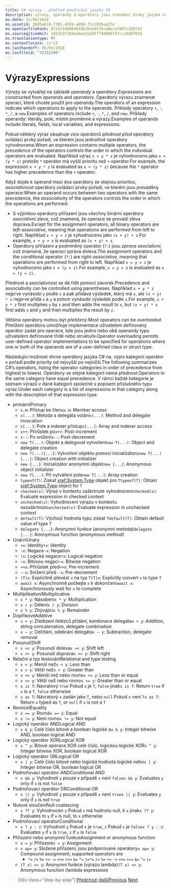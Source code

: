 ```yaml
---
title: C# výrazy - přehled používání jazyka C#
description: výrazy, operandy a operátory jsou stavební bloky jazyka C#
ms.date: 11/06/2016
ms.assetid: 20d5eb10-7381-47b9-ad90-f1cc895aa27e
ms.openlocfilehash: 8fa1c5d0464644b26eb457bca8ecaf007c288f42
ms.sourcegitcommit: 3d5d33f384eeba41b2dff79d096f47ccc8d8f03d
ms.translationtype: MT
ms.contentlocale: cs-CZ
ms.lasthandoff: 05/04/2018
ms.locfileid: "33352296"
---
```

# <a name="expressions"></a><span data-ttu-id="d8e45-103">Výrazy</span><span class="sxs-lookup"><span data-stu-id="d8e45-103">Expressions</span></span>

<span data-ttu-id="d8e45-104">*Výrazy* se vytvářejí na základě *operandy* a *operátory*.</span><span class="sxs-lookup"><span data-stu-id="d8e45-104">*Expressions* are constructed from *operands* and *operators*.</span></span> <span data-ttu-id="d8e45-105">Operátory výrazu znamenat operací, které chcete použít pro operandy.</span><span class="sxs-lookup"><span data-stu-id="d8e45-105">The operators of an expression indicate which operations to apply to the operands.</span></span> <span data-ttu-id="d8e45-106">Příklady operátory `+`, `-`, `*`, `/`, a `new`.</span><span class="sxs-lookup"><span data-stu-id="d8e45-106">Examples of operators include `+`, `-`, `*`, `/`, and `new`.</span></span> <span data-ttu-id="d8e45-107">Příklady operandy: literály, pole, místní proměnné a výrazy.</span><span class="sxs-lookup"><span data-stu-id="d8e45-107">Examples of operands include literals, fields, local variables, and expressions.</span></span>

<span data-ttu-id="d8e45-108">Pokud některý výraz obsahuje více operátorů *přednost před* operátory ovládací prvky pořadí, ve kterém jsou jednotlivé operátory vyhodnocena.</span><span class="sxs-lookup"><span data-stu-id="d8e45-108">When an expression contains multiple operators, the *precedence* of the operators controls the order in which the individual operators are evaluated.</span></span> <span data-ttu-id="d8e45-109">Například výraz `x + y * z` je vyhodnoceno jako `x + (y * z)` protože `*` operátor má vyšší prioritu než `+` operátor.</span><span class="sxs-lookup"><span data-stu-id="d8e45-109">For example, the expression `x + y * z` is evaluated as `x + (y * z)` because the `*` operator has higher precedence than the `+` operator.</span></span>

<span data-ttu-id="d8e45-110">Když dojde k operand mezi dva operátory se stejnou prioritou, *asociativnost* operátory ovládací prvky pořadí, ve kterém jsou prováděny operace:</span><span class="sxs-lookup"><span data-stu-id="d8e45-110">When an operand occurs between two operators with the same precedence, the *associativity* of the operators controls the order in which the operations are performed:</span></span>

*   <span data-ttu-id="d8e45-111">S výjimkou operátory přiřazení jsou všechny binární operátory *asociativní zleva*, což znamená, že operace se provádí zleva doprava.</span><span class="sxs-lookup"><span data-stu-id="d8e45-111">Except for the assignment operators, all binary operators are *left-associative*, meaning that operations are performed from left to right.</span></span> <span data-ttu-id="d8e45-112">Například `x + y + z` je vyhodnoceno jako `(x + y) + z`.</span><span class="sxs-lookup"><span data-stu-id="d8e45-112">For example, `x + y + z` is evaluated as `(x + y) + z`.</span></span>
*   <span data-ttu-id="d8e45-113">Operátory přiřazení a podmíněný operátor (`?:`) jsou *zprava asociativní*, což znamená, že operací zprava doleva.</span><span class="sxs-lookup"><span data-stu-id="d8e45-113">The assignment operators and the conditional operator (`?:`) are *right-associative*, meaning that operations are performed from right to left.</span></span> <span data-ttu-id="d8e45-114">Například `x = y = z` je vyhodnoceno jako `x = (y = z)`.</span><span class="sxs-lookup"><span data-stu-id="d8e45-114">For example, `x = y = z` is evaluated as `x = (y = z)`.</span></span>

<span data-ttu-id="d8e45-115">Přednost a asociativnost se dá řídit pomocí závorek.</span><span class="sxs-lookup"><span data-stu-id="d8e45-115">Precedence and associativity can be controlled using parentheses.</span></span> <span data-ttu-id="d8e45-116">Například `x + y * z` nejprve vynásobí `y` podle `z` a pak přidává výsledek, který má `x`, ale `(x + y) * z` nejprve přidá `x` a `y` a potom vynásobí výsledek podle `z`.</span><span class="sxs-lookup"><span data-stu-id="d8e45-116">For example, `x + y * z` first multiplies `y` by `z` and then adds the result to `x`, but `(x + y) * z` first adds `x` and `y` and then multiplies the result by `z`.</span></span>

<span data-ttu-id="d8e45-117">Většina operátory mohou být *přetížený*.</span><span class="sxs-lookup"><span data-stu-id="d8e45-117">Most operators can be *overloaded*.</span></span> <span data-ttu-id="d8e45-118">Přetížení operátoru umožňuje implementace uživatelem definovaný operátor zadat pro operace, kde jsou jedno nebo obě operandy typu uživatelem definované třídě nebo struktuře.</span><span class="sxs-lookup"><span data-stu-id="d8e45-118">Operator overloading permits user-defined operator implementations to be specified for operations where one or both of the operands are of a user-defined class or struct type.</span></span>

<span data-ttu-id="d8e45-119">Následující možnost shrne operátory jazyka C# na, výpis kategorií operátor v pořadí podle priority od nejvyšší po nejnižší.</span><span class="sxs-lookup"><span data-stu-id="d8e45-119">The following summarizes C#’s operators, listing the operator categories in order of precedence from highest to lowest.</span></span> <span data-ttu-id="d8e45-120">Operátory ve stejné kategorii nemá přednost.</span><span class="sxs-lookup"><span data-stu-id="d8e45-120">Operators in the same category have equal precedence.</span></span> <span data-ttu-id="d8e45-121">V rámci každé kategorie je seznam výrazů v dané kategorii společně s popisem příslušného typu výraz.</span><span class="sxs-lookup"><span data-stu-id="d8e45-121">Under each category is a list of expressions in that category along with the description of that expression type.</span></span>

* <span data-ttu-id="d8e45-122">primární</span><span class="sxs-lookup"><span data-stu-id="d8e45-122">Primary</span></span>
    - <span data-ttu-id="d8e45-123">`x.m`: Přístup ke členu</span><span class="sxs-lookup"><span data-stu-id="d8e45-123">`x.m`: Member access</span></span>
    - <span data-ttu-id="d8e45-124">`x(...)`: Metoda a delegáta volání</span><span class="sxs-lookup"><span data-stu-id="d8e45-124">`x(...)`: Method and delegate invocation</span></span>
    - <span data-ttu-id="d8e45-125">`x[...]`: Pole a indexer přístup</span><span class="sxs-lookup"><span data-stu-id="d8e45-125">`x[...]`: Array and indexer access</span></span>
    - <span data-ttu-id="d8e45-126">`x++`: Přírůstek po</span><span class="sxs-lookup"><span data-stu-id="d8e45-126">`x++`: Post-increment</span></span>
    - <span data-ttu-id="d8e45-127">`x--`: Po snížení</span><span class="sxs-lookup"><span data-stu-id="d8e45-127">`x--`: Post-decrement</span></span>
    - <span data-ttu-id="d8e45-128">`new T(...)`: Objekt a delegovat vytvoření</span><span class="sxs-lookup"><span data-stu-id="d8e45-128">`new T(...)`: Object and delegate creation</span></span>
    - <span data-ttu-id="d8e45-129">`new T(...){...}`: Vytvoření objektu pomocí inicializátoru</span><span class="sxs-lookup"><span data-stu-id="d8e45-129">`new T(...){...}`: Object creation with initializer</span></span>
    - <span data-ttu-id="d8e45-130">`new {...}`: Inicializátor anonymní objekt</span><span class="sxs-lookup"><span data-stu-id="d8e45-130">`new {...}`:  Anonymous object initializer</span></span>
    - <span data-ttu-id="d8e45-131">`new T[...]`: Při vytváření pole</span><span class="sxs-lookup"><span data-stu-id="d8e45-131">`new T[...]`: Array creation</span></span>
    - <span data-ttu-id="d8e45-132">`typeof(T)`: Získat <xref:System.Type> objekt pro `T`</span><span class="sxs-lookup"><span data-stu-id="d8e45-132">`typeof(T)`: Obtain <xref:System.Type> object for `T`</span></span>
    - <span data-ttu-id="d8e45-133">`checked(x)`: Výraz v kontextu zaškrtnuté vyhodnocení</span><span class="sxs-lookup"><span data-stu-id="d8e45-133">`checked(x)`: Evaluate expression in checked context</span></span>
    - <span data-ttu-id="d8e45-134">`unchecked(x)`: Vyhodnocení výrazu v kontextu nezaškrtnuto</span><span class="sxs-lookup"><span data-stu-id="d8e45-134">`unchecked(x)`: Evaluate expression in unchecked context</span></span>
    - <span data-ttu-id="d8e45-135">`default(T)`: Výchozí hodnota typu získat `T`</span><span class="sxs-lookup"><span data-stu-id="d8e45-135">`default(T)`: Obtain default value of type `T`</span></span>
    - <span data-ttu-id="d8e45-136">`delegate {...}`: Anonymní funkce (anonymní metoda)</span><span class="sxs-lookup"><span data-stu-id="d8e45-136">`delegate {...}`: Anonymous function (anonymous method)</span></span>
* <span data-ttu-id="d8e45-137">Unární</span><span class="sxs-lookup"><span data-stu-id="d8e45-137">Unary</span></span>
    - <span data-ttu-id="d8e45-138">`+x`: Identity</span><span class="sxs-lookup"><span data-stu-id="d8e45-138">`+x`: Identity</span></span>
    - <span data-ttu-id="d8e45-139">`-x`: Negace</span><span class="sxs-lookup"><span data-stu-id="d8e45-139">`-x`: Negation</span></span>
    - <span data-ttu-id="d8e45-140">`!x`: Logická negace</span><span class="sxs-lookup"><span data-stu-id="d8e45-140">`!x`: Logical negation</span></span>
    - <span data-ttu-id="d8e45-141">`~x`: Bitovou negaci</span><span class="sxs-lookup"><span data-stu-id="d8e45-141">`~x`: Bitwise negation</span></span>
    - <span data-ttu-id="d8e45-142">`++x`: Přírůstek před</span><span class="sxs-lookup"><span data-stu-id="d8e45-142">`++x`: Pre-increment</span></span>
    - <span data-ttu-id="d8e45-143">`--x`: Snížení před</span><span class="sxs-lookup"><span data-stu-id="d8e45-143">`--x`: Pre-decrement</span></span>
    - <span data-ttu-id="d8e45-144">`(T)x`: Explicitně převést `x` na typ `T`</span><span class="sxs-lookup"><span data-stu-id="d8e45-144">`(T)x`: Explicitly convert `x` to type `T`</span></span>
    - <span data-ttu-id="d8e45-145">`await x`: Asynchronně počkejte `x` k dokončení</span><span class="sxs-lookup"><span data-stu-id="d8e45-145">`await x`: Asynchronously wait for `x` to complete</span></span>
* <span data-ttu-id="d8e45-146">Multiplikativní</span><span class="sxs-lookup"><span data-stu-id="d8e45-146">Multiplicative</span></span>
    - <span data-ttu-id="d8e45-147">`x * y`: Násobení</span><span class="sxs-lookup"><span data-stu-id="d8e45-147">`x * y`: Multiplication</span></span>
    - <span data-ttu-id="d8e45-148">`x / y`: Dělení</span><span class="sxs-lookup"><span data-stu-id="d8e45-148">`x / y`: Division</span></span>
    - <span data-ttu-id="d8e45-149">`x % y`: Zbývající</span><span class="sxs-lookup"><span data-stu-id="d8e45-149">`x % y`: Remainder</span></span>
* <span data-ttu-id="d8e45-150">Doplňkové</span><span class="sxs-lookup"><span data-stu-id="d8e45-150">Additive</span></span>
    - <span data-ttu-id="d8e45-151">`x + y`: Zřetězení řetězců přidání, kombinace delegáta</span><span class="sxs-lookup"><span data-stu-id="d8e45-151">`x + y`: Addition, string concatenation, delegate combination</span></span>
    - <span data-ttu-id="d8e45-152">`x – y`: Odčítání, odebrání delegáta</span><span class="sxs-lookup"><span data-stu-id="d8e45-152">`x – y`: Subtraction, delegate removal</span></span>
* <span data-ttu-id="d8e45-153">Posunutí</span><span class="sxs-lookup"><span data-stu-id="d8e45-153">Shift</span></span>
    - <span data-ttu-id="d8e45-154">`x << y`: Posunutí doleva</span><span class="sxs-lookup"><span data-stu-id="d8e45-154">`x << y`: Shift left</span></span>
    - <span data-ttu-id="d8e45-155">`x >> y`: Posunutí doprava</span><span class="sxs-lookup"><span data-stu-id="d8e45-155">`x >> y`: Shift right</span></span>
* <span data-ttu-id="d8e45-156">Relační a typ testování</span><span class="sxs-lookup"><span data-stu-id="d8e45-156">Relational and type testing</span></span>
    - <span data-ttu-id="d8e45-157">`x < y`: Menší než</span><span class="sxs-lookup"><span data-stu-id="d8e45-157">`x < y`: Less than</span></span>
    - <span data-ttu-id="d8e45-158">`x > y`: Větší než</span><span class="sxs-lookup"><span data-stu-id="d8e45-158">`x > y`: Greater than</span></span>
    - <span data-ttu-id="d8e45-159">`x <= y`: Menší než nebo rovno</span><span class="sxs-lookup"><span data-stu-id="d8e45-159">`x <= y`: Less than or equal</span></span>
    - <span data-ttu-id="d8e45-160">`x >= y`: Větší než nebo rovno</span><span class="sxs-lookup"><span data-stu-id="d8e45-160">`x >= y`: Greater than or equal</span></span>
    - <span data-ttu-id="d8e45-161">`x is T`: Návratový `true` Pokud `x` je `T`, `false` jinak</span><span class="sxs-lookup"><span data-stu-id="d8e45-161">`x is T`: Return `true` if `x` is a `T`, `false` otherwise</span></span>
    - <span data-ttu-id="d8e45-162">`x as T`: Návratový `x` zadán jako `T`, nebo `null` Pokud `x` není `T`</span><span class="sxs-lookup"><span data-stu-id="d8e45-162">`x as T`: Return `x` typed as `T`, or `null` if `x` is not a `T`</span></span>
* <span data-ttu-id="d8e45-163">Rovnost</span><span class="sxs-lookup"><span data-stu-id="d8e45-163">Equality</span></span>
    - <span data-ttu-id="d8e45-164">`x == y`: Rovná</span><span class="sxs-lookup"><span data-stu-id="d8e45-164">`x == y`: Equal</span></span>
    - <span data-ttu-id="d8e45-165">`x != y`: Není rovno</span><span class="sxs-lookup"><span data-stu-id="d8e45-165">`x != y`: Not equal</span></span>
* <span data-ttu-id="d8e45-166">Logický operátor AND</span><span class="sxs-lookup"><span data-stu-id="d8e45-166">Logical AND</span></span>
    - <span data-ttu-id="d8e45-167">`x & y`: Celé číslo bitové a boolean logické a</span><span class="sxs-lookup"><span data-stu-id="d8e45-167">`x & y`: Integer bitwise AND, boolean logical AND</span></span>
* <span data-ttu-id="d8e45-168">Logický operátor XOR</span><span class="sxs-lookup"><span data-stu-id="d8e45-168">Logical XOR</span></span>
    - <span data-ttu-id="d8e45-169">`x ^ y`: Bitové operace XOR celé číslo, logickou logické XOR</span><span class="sxs-lookup"><span data-stu-id="d8e45-169">`x ^ y`: Integer bitwise XOR, boolean logical XOR</span></span>
* <span data-ttu-id="d8e45-170">Logický operátor OR</span><span class="sxs-lookup"><span data-stu-id="d8e45-170">Logical OR</span></span>
    - <span data-ttu-id="d8e45-171">`x | y`: Celé číslo bitové nebo logická hodnota logické nebo</span><span class="sxs-lookup"><span data-stu-id="d8e45-171">`x | y`: Integer bitwise OR, boolean logical OR</span></span>
* <span data-ttu-id="d8e45-172">Podmiňovací operátor AND</span><span class="sxs-lookup"><span data-stu-id="d8e45-172">Conditional AND</span></span>
    - <span data-ttu-id="d8e45-173">`x && y`: Vyhodnotí `y` pouze v případě `x` není `false`</span><span class="sxs-lookup"><span data-stu-id="d8e45-173">`x && y`: Evaluates `y` only if `x` is not `false`</span></span>
* <span data-ttu-id="d8e45-174">Podmiňovací operátor OR</span><span class="sxs-lookup"><span data-stu-id="d8e45-174">Conditional OR</span></span>
    - <span data-ttu-id="d8e45-175">`x || y`: Vyhodnotí `y` pouze v případě `x` není `true`</span><span class="sxs-lookup"><span data-stu-id="d8e45-175">`x || y`: Evaluates `y` only if `x` is not `true`</span></span>
* <span data-ttu-id="d8e45-176">Nulové sloučení</span><span class="sxs-lookup"><span data-stu-id="d8e45-176">Null coalescing</span></span>
    - <span data-ttu-id="d8e45-177">`x ?? y`: Vyhodnocen `y` Pokud `x` má hodnotu null, k `x` jinak</span><span class="sxs-lookup"><span data-stu-id="d8e45-177">`x ?? y`: Evaluates to `y` if `x` is null, to `x` otherwise</span></span>
* <span data-ttu-id="d8e45-178">Podmiňovací operátor</span><span class="sxs-lookup"><span data-stu-id="d8e45-178">Conditional</span></span>
    - <span data-ttu-id="d8e45-179">`x ? y : z`: Vyhodnotí `y` Pokud `x` je `true`, `z` Pokud `x` je `false`</span><span class="sxs-lookup"><span data-stu-id="d8e45-179">`x ? y : z`: Evaluates `y` if `x` is `true`, `z` if `x` is `false`</span></span>
* <span data-ttu-id="d8e45-180">Přiřazení nebo anonymní funkce</span><span class="sxs-lookup"><span data-stu-id="d8e45-180">Assignment or anonymous function</span></span>
    - <span data-ttu-id="d8e45-181">`x = y`: Přiřazení</span><span class="sxs-lookup"><span data-stu-id="d8e45-181">`x = y`: Assignment</span></span>
    - <span data-ttu-id="d8e45-182">`x op= y`: Složené přiřazení; jsou podporované operátory</span><span class="sxs-lookup"><span data-stu-id="d8e45-182">`x op= y`: Compound assignment; supported operators are</span></span>
        - <span data-ttu-id="d8e45-183">`*=`   `/=`   `%=`   `+=`   `-=`   `<<=`   `>>=`   `&=`  `^=`  `|=`</span><span class="sxs-lookup"><span data-stu-id="d8e45-183">`*=`   `/=`   `%=`   `+=`   `-=`   `<<=`   `>>=`   `&=`  `^=`  `|=`</span></span>
    - <span data-ttu-id="d8e45-184">`(T x) => y`: Anonymní funkce (výrazu lambda)</span><span class="sxs-lookup"><span data-stu-id="d8e45-184">`(T x) => y`: Anonymous function (lambda expression)</span></span>

>[!div class="step-by-step"]
<span data-ttu-id="d8e45-185">[Předchozí](types-and-variables.md)
[další](statements.md)</span><span class="sxs-lookup"><span data-stu-id="d8e45-185">[Previous](types-and-variables.md)
[Next](statements.md)</span></span>
